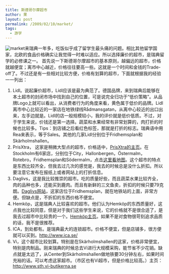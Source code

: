 ```yaml
---
title: 斯德哥尔摩超市
author: 果
layout: post
permalink: /2009/02/10/market/
tags:
  - 游学
---
```

![market](http://lh3.ggpht.com/_8QVjn5bCEU4/SZGMQmtbt7I/AAAAAAAAVXA/cn6JuNY4BtM/s400/gronsaker1.jpg)来瑞典一年多，吃饭似乎成了留学生最头痛的问题。相比其他留学国家，北欧的食品价格确实让我觉得一时难以适应。所以选择廉价的超市，是瑞典留学的必修课之一。 
首先说一下斯德哥尔摩超市的基本原则，越偏远的超市，价格就越便宜；离市中心越近，价格往往要高一些。这就是一个时间和金钱的Trade-off了。不过还是有一些相对比较方便，价格有划算的超市，下面就根据我的经验一一列出：

1. Lidl。说起廉价超市，Lidl应该是最为典范了。德国品牌，来到瑞典后能够在本土超市的封闭市场中找到自己的位置，可是说完全归功于“低价策略”。从品牌Logo上就可以看出，从消费者行为的角度来看，黄色属于低价的品牌。Lidl离市中心比较近的一家店在地铁绿线Rådmansgatan，从离中心较近的出口出来，左手边就是。Lidl的店一般规模较小，我的评价就是低价低质。不过，对于学生来说，价钱还是第一选择。蔬菜和水果经常有非常划算的，肉打折的时候也比较多。Tips：到店铺之后看红色标签，那就是打折的标志。瑞典语中用Rea来表示，等于Sales。其他的几家Lidl分别位于Fridhemsplan和Skärholmshallen。
2. PrisXtra， 这家是稍微大型点的超市，价格适中，<a href="http://prisxtra.se.loopiadns.com/index.html">PrisXtra的主页</a>。在Stockholm有6家店，分别位于City，Hallonbergen，Östermalm，Rotebro，Fridhemsplan和Södermalm，点击<a href="http://prisxtra.se.loopiadns.com/vara-butiker/varabutiker.html">这里看地图</a>。这个超市的特点是东西比较齐全，但我去过几次的感觉是，我去的时候总是没什么折扣。所以要注意它发布在报纸上或者网站上的打折信息。
3. Daglivs，这是我比较推崇的超市。吃的质量好些，而且蔬菜水果比较齐全，肉的品种也多，还能买到鹿肉。而且有新鲜的三文鱼卖，折扣的时候只要79克朗。<a href="http://www.daglivs.com/">Daglivs网站</a>，这家店位于Fridhemsplan，就在地铁站的上面，非常方便。但缺点是，不折扣的东西价格不便宜。
4. Hemköp，这是瑞典人比较喜欢的超市。他们认为Hemköp的东西质量好，这点我也比较同意，但是对于我们这些学生来说，它的价格就不是很合适了，是我去过超市中比较贵的一个。<a href="http://www.hemkop.se/">Hemköp主页</a>。如果不是对食物很苛刻追求品质的话，我不是很推荐。
5. ICA，到处都有。是瑞典最大的连锁超市。价格不便宜，但是店铺多，很方便就可以买到。http://www.ica.se/
6. Vi，这个超市比较划算。特别是在Skärholmshallen的这家，价格非常便宜，特别是肉制品。刚来瑞典的时候总去Vi进行大规模采购，能节省不少花销。缺点就是太远了，从Center到Skärholmshallen做地铁要30分钟左右，如果时间充裕的话。可以考虑这家超市。（市区也有Vi超市，但是价格比较高。）主页：http://www.sth.vi-butikerna.se

